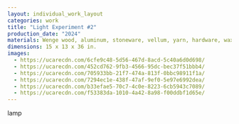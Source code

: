 ```yaml
---
layout: individual_work_layout
categories: work
title: "Light Experiment #2"
production_date: "2024"
materials: Wenge wood, aluminum, stoneware, vellum, yarn, hardware, wax finish
dimensions: 15 x 13 x 36 in.
images:
  - https://ucarecdn.com/6cfe9c48-5d56-467d-8acd-5c40a6d0d698/
  - https://ucarecdn.com/452cd762-9fb3-4566-95dc-bec37f51bbb4/
  - https://ucarecdn.com/705933bb-21f7-474a-813f-0bbc98911f1a/
  - https://ucarecdn.com/7294ec1e-438f-47af-9ef0-5e97e6992dea/
  - https://ucarecdn.com/b33efae5-70c7-4c0e-8223-6cb5943c7089/
  - https://ucarecdn.com/f53383da-1010-4a42-8a98-f00ddbf1d65e/
---
```

lamp
